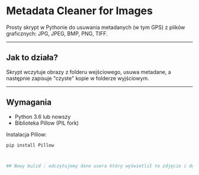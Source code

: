 # Metadata Cleaner for Images

Prosty skrypt w Pythonie do usuwania metadanych (w tym GPS) z plików graficznych: JPG, JPEG, BMP, PNG, TIFF.

---

## Jak to działa?

Skrypt wczytuje obrazy z folderu wejściowego, usuwa metadane, a następnie zapisuje "czyste" kopie w folderze wyjściowym.

---

## Wymagania

- Python 3.6 lub nowszy
- Biblioteka Pillow (PIL fork)

Instalacja Pillow:
```bash
pip install Pillow



## Nowy bulid : odczytujemy dane usera który wyświetlił to zdjęcie i dopisujemy do kodu ... 



